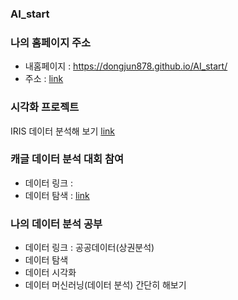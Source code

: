 ### AI_start
### 나의 홈페이지 주소 
  * 내홈페이지 : https://dongjun878.github.io/AI_start/
  * 주소 : [link](https://github.com/dongjun878/AI_start)
  

### 시각화 프로젝트
  IRIS 데이터 분석해 보기 [link](https://dongjun878.github.io/AI_start//TitanicHist.html)
 
### 캐글 데이터 분석 대회 참여 
  * 데이터 링크 : 
  * 데이터 탐색 :  [link](https://dongjun878.github.io/AI_start//TitanicHist.html)
  
### 나의 데이터 분석 공부
  * 데이터 링크 : 공공데이터(상권분석)
  * 데이터 탐색
  * 데이터 시각화
  * 데이터 머신러닝(데이터 분석) 간단히 해보기
